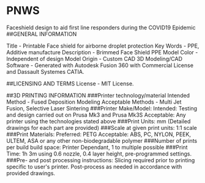 # PNWS
Faceshield design to aid first line responders during the COVID19 Epidemic
##GENERAL INFORMATION

Title - Printable Face shield for airborne droplet protection
Key Words - PPE, Additive manufacture
Description - Brimmed Face Shield PPE
Model Color - Independent of design
Model Origin  - Custom CAD
3D Modeling/CAD Software - Generated with Autodesk Fusion 360 with Commercial License and Dassault Systemes CATIA.

##LICENSING AND TERMS
License - MIT License.

##3D PRINTING INFORMATION
###Printer technology/material
Intended Method - Fused Deposition Modeling
Acceptable Methods - Multi Jet Fusion, Selective Laser Sintering
###Printer Make/Model:
Intended: Testing and design carried out on Prusa Mk3 and Prusa Mk3S
Acceptable: Any printer using the technologies stated above
###Print Units:
mm (Detailed drawings for each part are provided)
###Scale at given print units:
1:1 scale
###Print Materials:
Preferred: PETG
Acceptable: ABS, PC, NYLON, PEEK, ULTEM, ASA or any other non-biodegradable polymer
###Number of prints per build build space:
Printer Dependant, 1 to multiple possible
###Print Time:
1h 3m using 0.6 nozzle, 0.4 layer height, pre-programmed settings.
###Pre- and post processing instructions:
Slicing required prior to printing specific to user's printer.
Post-process as needed in accordance with provided drawings.
